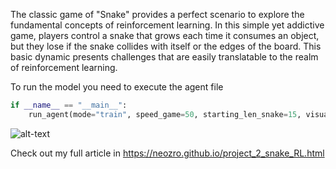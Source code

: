 The classic game of "Snake" provides a perfect scenario to explore the fundamental concepts of reinforcement learning. In this simple yet addictive game, players control a snake that grows each time it consumes an object, but they lose if the snake collides with itself or the edges of the board. This basic dynamic presents challenges that are easily translatable to the realm of reinforcement learning.

To run the model you need to execute the agent file
```python
if __name__ == "__main__":
    run_agent(mode="train", speed_game=50, starting_len_snake=15, visual_game=True)

```

![alt-text](https://github.com/NEOZRO/snake_game_reinforcement_learning/blob/main/img/snake_gameplay.gif)

Check out my full article in
https://neozro.github.io/project_2_snake_RL.html
